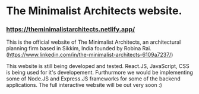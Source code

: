 # The Minimalist Architects website.
### https://theminimalistarchitects.netlify.app/

This is the official website of The Minimalist Architects, an architectural planning firm based in Sikkim, India founded by Robina Rai. (https://www.linkedin.com/in/the-minimalist-architects-6109a7237/)

This website is still being developed and tested. React.JS, JavaScript, CSS is being used for it's developement. Furthurmore we would be implementing some of Node.JS and Express.JS frameworks for some of the backend applications. The full interactive website will be out very soon :)
